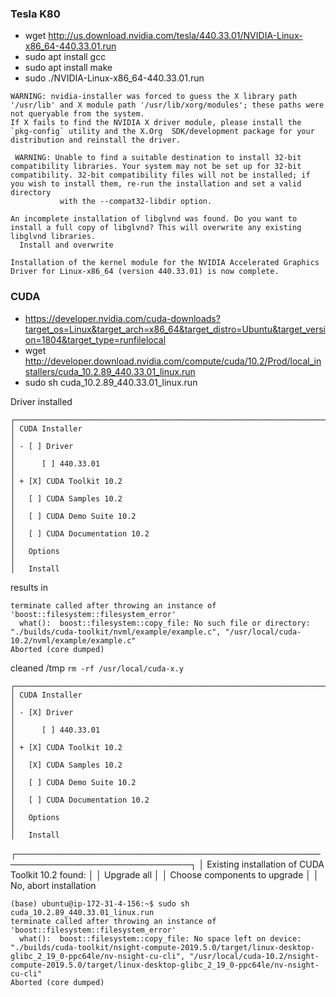 ### Tesla K80
   
   * wget http://us.download.nvidia.com/tesla/440.33.01/NVIDIA-Linux-x86_64-440.33.01.run
   * sudo apt install gcc
   * sudo apt install make
   * sudo ./NVIDIA-Linux-x86_64-440.33.01.run
   
```text
WARNING: nvidia-installer was forced to guess the X library path '/usr/lib' and X module path '/usr/lib/xorg/modules'; these paths were not queryable from the system.
If X fails to find the NVIDIA X driver module, please install the `pkg-config` utility and the X.Org  SDK/development package for your distribution and reinstall the driver.

 WARNING: Unable to find a suitable destination to install 32-bit compatibility libraries. Your system may not be set up for 32-bit compatibility. 32-bit compatibility files will not be installed; if you wish to install them, re-run the installation and set a valid directory
           with the --compat32-libdir option.

An incomplete installation of libglvnd was found. Do you want to install a full copy of libglvnd? This will overwrite any existing libglvnd libraries.
  Install and overwrite

Installation of the kernel module for the NVIDIA Accelerated Graphics Driver for Linux-x86_64 (version 440.33.01) is now complete.
```

### CUDA
   * https://developer.nvidia.com/cuda-downloads?target_os=Linux&target_arch=x86_64&target_distro=Ubuntu&target_version=1804&target_type=runfilelocal
   * wget http://developer.download.nvidia.com/compute/cuda/10.2/Prod/local_installers/cuda_10.2.89_440.33.01_linux.run
   * sudo sh cuda_10.2.89_440.33.01_linux.run

Driver installed
   
```text
┌──────────────────────────────────────────────────────────────────────────────┐
│ CUDA Installer                                                               │
│ - [ ] Driver                                                                 │
│      [ ] 440.33.01                                                           │
│ + [X] CUDA Toolkit 10.2                                                      │
│   [ ] CUDA Samples 10.2                                                      │
│   [ ] CUDA Demo Suite 10.2                                                   │
│   [ ] CUDA Documentation 10.2                                                │
│   Options                                                                    │
│   Install
```
results in 

```text
terminate called after throwing an instance of 'boost::filesystem::filesystem_error'
  what():  boost::filesystem::copy_file: No such file or directory: "./builds/cuda-toolkit/nvml/example/example.c", "/usr/local/cuda-10.2/nvml/example/example.c"
Aborted (core dumped)
```
cleaned /tmp 
`rm -rf /usr/local/cuda-x.y`

```text
┌──────────────────────────────────────────────────────────────────────────────┐
│ CUDA Installer                                                               │
│ - [X] Driver                                                                 │
│      [ ] 440.33.01                                                           │
│ + [X] CUDA Toolkit 10.2                                                      │
│   [X] CUDA Samples 10.2                                                      │
│   [ ] CUDA Demo Suite 10.2                                                   │
│   [ ] CUDA Documentation 10.2                                                │
│   Options                                                                    │
│   Install                      
```
┌──────────────────────────────────────────────────────────────────────────────┐
│ Existing installation of CUDA Toolkit 10.2 found:                            │
│ Upgrade all                                                                  │
│ Choose components to upgrade                                                 │
│ No, abort installation           

```text
(base) ubuntu@ip-172-31-4-156:~$ sudo sh cuda_10.2.89_440.33.01_linux.run
terminate called after throwing an instance of 'boost::filesystem::filesystem_error'
  what():  boost::filesystem::copy_file: No space left on device: "./builds/cuda-toolkit/nsight-compute-2019.5.0/target/linux-desktop-glibc_2_19_0-ppc64le/nv-nsight-cu-cli", "/usr/local/cuda-10.2/nsight-compute-2019.5.0/target/linux-desktop-glibc_2_19_0-ppc64le/nv-nsight-cu-cli"
Aborted (core dumped)

```